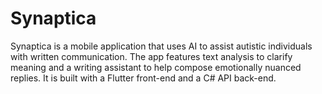 # Synaptica
Synaptica is a mobile application that uses AI to assist autistic individuals with written communication. The app features text analysis to clarify meaning and a writing assistant to help compose emotionally nuanced replies. It is built with a Flutter front-end and a C# API back-end.

